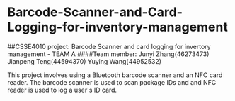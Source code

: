 # Barcode-Scanner-and-Card-Logging-for-inventory-management

##CSSE4010 project: Barcode Scanner and card logging for invertory management - TEAM A
####Team member:
Junyi Zhang(46273473)
Jianpeng Teng(44594370)
Yuying Wang(44952532)

This project involves using a Bluetooth barcode scanner and an NFC card reader. The barcode scanner is used to scan package IDs and and NFC reader is used to log a user's ID card.

